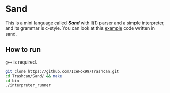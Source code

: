 # Sand

This is a mini language called ***Sand*** with ll(1) parser and a simple interpreter, and its grammar is c-style. You can look at this [example](src/test.sand) code written in sand.

## How to run
`g++` is required.

```bash
git clone https://github.com/IceFox99/Trashcan.git
cd Trashcan/Sand/ && make
cd bin
./interpreter_runner
```
